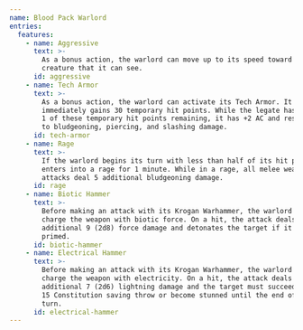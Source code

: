 ```yaml
---
name: Blood Pack Warlord
entries:
  features:
    - name: Aggressive
      text: >-
        As a bonus action, the warlord can move up to its speed toward a hostile
        creature that it can see.
      id: aggressive
    - name: Tech Armor
      text: >-
        As a bonus action, the warlord can activate its Tech Armor. It
        immediately gains 30 temporary hit points. While the legate has at least
        1 of these temporary hit points remaining, it has +2 AC and resistance
        to bludgeoning, piercing, and slashing damage.
      id: tech-armor
    - name: Rage
      text: >-
        If the warlord begins its turn with less than half of its hit points, it
        enters into a rage for 1 minute. While in a rage, all melee weapon
        attacks deal 5 additional bludgeoning damage.
      id: rage
    - name: Biotic Hammer
      text: >-
        Before making an attack with its Krogan Warhammer, the warlord can
        charge the weapon with biotic force. On a hit, the attack deals an
        additional 9 (2d8) force damage and detonates the target if it was
        primed.
      id: biotic-hammer
    - name: Electrical Hammer
      text: >-
        Before making an attack with its Krogan Warhammer, the warlord can
        charge the weapon with electricity. On a hit, the attack deals an
        additional 7 (2d6) lightning damage and the target must succeed on a DC
        15 Constitution saving throw or become stunned until the end of its next
        turn.
      id: electrical-hammer
---
```


